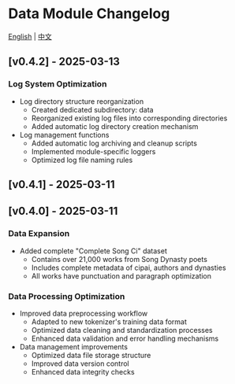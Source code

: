 # Data Module Changelog

[English](./for_data.md) | [中文](../cn/for_data.md)

## [v0.4.2] - 2025-03-13
### Log System Optimization
- Log directory structure reorganization
  - Created dedicated subdirectory: data
  - Reorganized existing log files into corresponding directories
  - Added automatic log directory creation mechanism
- Log management functions
  - Added automatic log archiving and cleanup scripts
  - Implemented module-specific loggers
  - Optimized log file naming rules

## [v0.4.1] - 2025-03-11

## [v0.4.0] - 2025-03-11
### Data Expansion
- Added complete "Complete Song Ci" dataset
  - Contains over 21,000 works from Song Dynasty poets
  - Includes complete metadata of cipai, authors and dynasties
  - All works have punctuation and paragraph optimization
### Data Processing Optimization
- Improved data preprocessing workflow
  - Adapted to new tokenizer's training data format
  - Optimized data cleaning and standardization processes
  - Enhanced data validation and error handling mechanisms
- Data management improvements
  - Optimized data file storage structure
  - Improved data version control
  - Enhanced data integrity checks